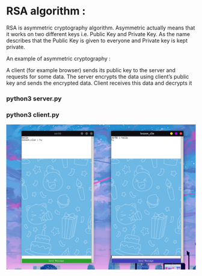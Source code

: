 # RSA algorithm :
RSA is  asymmetric cryptography algorithm. Asymmetric actually means that it works on two different keys i.e. Public Key and Private Key. As the name describes that the Public Key is given to everyone and Private key is kept private.

An example of asymmetric cryptography :

A client (for example browser) sends its public key to the server and requests for some data.
The server encrypts the data using client’s public key and sends the encrypted data.
Client receives this data and decrypts it

 ### python3 server.py
 ### python3 client.py
![alt text](IMG-20201125-WA0016.jpg)
